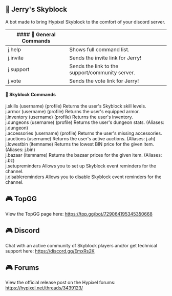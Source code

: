 ## 🏰 Jerry's Skyblock
A bot made to bring Hypixel Skyblock to the comfort of your discord server.

| #### 💫 General Commands | |
| --- | --- |
| j.help	| Shows full command list. |
| j.invite	| Sends the invite link for Jerry! |
| j.support	| Sends the link to the support/community server. |
| j.vote	| Sends the vote link for Jerry! |

#### 🌟 Skyblock Commands
j.skills (username) (profile)	Returns the user's Skyblock skill levels.  
j.armor (username) (profile)	Returns the user's equipped armor.  
j.inventory (username) (profile)	Returns the user's inventory.  
j.dungeons (username) (profile)	Returns the user's dungeon stats. (Aliases: j.dungeon)  
j.accessories (username) (profile)	Returns the user's missing accessories.  
j.auctions (username)	Returns the user's active auctions. (Aliases: j.ah)  
j.lowestbin (itemname)	Returns the lowest BIN price for the given item. (Aliases: j.bin)  
j.bazaar (itemname)	Returns the bazaar prices for the given item. (Aliases: j.bz)  
j.setupreminders	Allows you to set up Skyblock event reminders for the channel.  
j.disablereminders	Allows you to disable Skyblock event reminders for the channel.  
 
## 🎮 TopGG
View the TopGG page here: https://top.gg/bot/729064195345350668

## 🎮 Discord
Chat with an active community of Skyblock players and/or get technical support here: https://discord.gg/EmxRs2K

## 🎮 Forums
View the official release post on the Hypixel forums: https://hypixel.net/threads/3439123/
